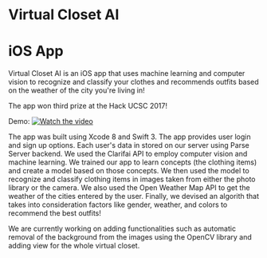 # Virtual Closet AI
# iOS App

Virtual Closet AI is an iOS app that uses machine learning and computer vision to recognize and classify your clothes and recommends outfits based on the weather of the city you're living in!

The app won third prize at the Hack UCSC 2017!

Demo:
[![Watch the video](https://img.youtube.com/vi/RCF3T90h00s/0.jpg)](https://www.youtube.com/watch?v=RCF3T90h00s)

The app was built using Xcode 8 and Swift 3. The app provides user login and sign up options. Each user's data in stored on our server using Parse Server backend. We used the Clarifai API to employ computer vision and machine learning. We trained our app to learn concepts (the clothing items) and create a model based on those concepts. We then used the model to recognize and classify clothing items in images taken from either the photo library or the camera. We also used the Open Weather Map API to get the weather of the cities entered by the user. Finally, we devised an algorith that takes into consideration factors like gender, weather, and colors to recommend the best outfits!


We are currently working on adding functionalities such as automatic removal of the background from the images using the OpenCV library and adding view for the whole virtual closet.
